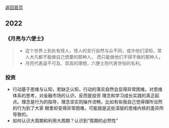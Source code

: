 <p> <a href="../README.md">返回首页</a></p>

## 2022
### 《月亮与六便士》
> - 这个世界上到处有怪人，怪人的言行自然与众不同，或许他们深知，常人大凡都不能做自己想要的那种人，
而只能做他们不得不做的那种人。
> - 月亮代表遥不可及、崇高的理想，六便士则代表世俗的名利。
### 投资
- 行动基于思维与认知，若缺乏认知，行动的落实自然会显得异常困难。对思维体系的思考，对金融市场的认识，反而是投资
理念和学习成长实践的真正起点。理念是行为的指导，理念坚实则操作流畅，比如有些我自己觉得理所当然的行为到了大家
眼里却变得异常困难，可能就是这些深层的思维内核的差异所导致的。
- 如何认识大周期和利用大周期？认识到“周期的必然性”
